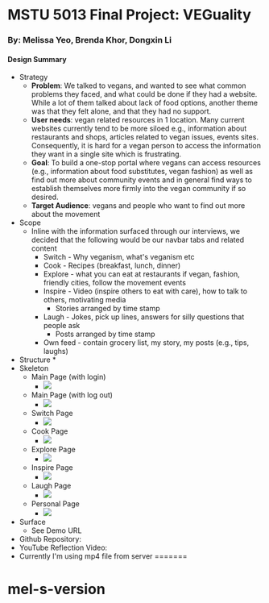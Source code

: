 
# MSTU 5013 Final Project: VEGuality  

### By: Melissa Yeo, Brenda Khor, Dongxin Li

#### Design Summary
* Strategy
    * <b>Problem</b>: We talked to vegans, and wanted to see what common problems they faced, and what could be done if they had a website. While a lot of them talked about lack of food options, another theme was that they felt alone, and that they had no support.
    * <b>User needs</b>: vegan related resources in 1 location. Many current websites currently tend to be more siloed e.g., information about restaurants and shops, articles related to vegan issues, events sites. Consequently, it is hard for a vegan person to access the information they want in a single site which is frustrating.
    * <b>Goal</b>: To build a one-stop portal where vegans can access resources (e.g., information about food substitutes, vegan fashion) as well as find out more about community events and in general find ways to establish themselves more firmly into the vegan community if so desired.    
    * <b>Target Audience</b>: vegans and people who want to find out more about the movement
* Scope
    * Inline with the information surfaced through our interviews, we decided that the following would be our navbar tabs and related content
        * Switch - Why veganism, what's veganism etc
        * Cook - Recipes (breakfast, lunch, dinner)
        * Explore - what you can eat at restaurants if vegan, fashion, friendly cities, follow the movement events
        * Inspire - Video (inspire others to eat with care), how to talk to others, motivating media
            * Stories arranged by time stamp
        * Laugh - Jokes, pick up lines, answers for silly questions that people ask
            * Posts arranged by time stamp
        * Own feed - contain grocery list, my story, my posts (e.g., tips, laughs)
* Structure
    *
* Skeleton
    * Main Page (with login)
        * ![](https://i.imgur.com/TFsrBiT.png)
    * Main Page (with log out)
        * ![](https://i.imgur.com/ZzCC3Ry.png)
    * Switch Page
        * ![](https://i.imgur.com/3DgvWOu.png)
    * Cook Page
        * ![](https://i.imgur.com/1qpzG2A.png)
    * Explore Page
        * ![](https://i.imgur.com/YOD03CI.png)
    * Inspire Page
        * ![](https://i.imgur.com/9Btyo2J.png)
    * Laugh Page
        * ![](https://i.imgur.com/hRMlI1O.png)
    * Personal Page
        * ![](https://i.imgur.com/fuT1x4y.png)
* Surface
    * See Demo URL
* Github Repository:
* YouTube Reflection Video:
* Currently I'm using mp4 file from server
=======
# mel-s-version

